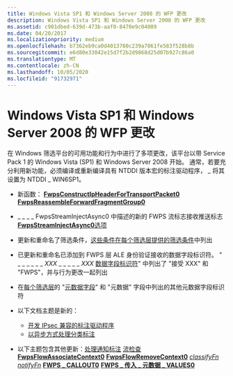 ```yaml
---
title: Windows Vista SP1 和 Windows Server 2008 的 WFP 更改
description: Windows Vista SP1 和 Windows Server 2008 的 WFP 更改
ms.assetid: c901dbed-639d-473b-aaf0-8470e9c04009
ms.date: 04/20/2017
ms.localizationpriority: medium
ms.openlocfilehash: b7362eb9ca0d4013760c239a7061fe583f528b8b
ms.sourcegitcommit: e6d80e33042e15d7f2b2d9868d25d07b927c86a0
ms.translationtype: MT
ms.contentlocale: zh-CN
ms.lasthandoff: 10/05/2020
ms.locfileid: "91732971"
---
```

# <a name="wfp-changes-for-windows-vista-sp1-and-windows-server-2008"></a>Windows Vista SP1 和 Windows Server 2008 的 WFP 更改


在 Windows 筛选平台的可用功能和行为中进行了多项更改，该平台以带 Service Pack 1 的 Windows Vista (SP1) 和 Windows Server 2008 开始。 通常，若要充分利用新功能，必须编译或重新编译具有 NTDDI 版本宏的标注驱动程序， \_ 将其设置为 NTDDI \_ WIN6SP1。

-   新函数： [**FwpsConstructIpHeaderForTransportPacket0**](/windows-hardware/drivers/ddi/fwpsk/nf-fwpsk-fwpsconstructipheaderfortransportpacket0) 
     [**FwpsReassembleForwardFragmentGroup0**](/windows-hardware/drivers/ddi/fwpsk/nf-fwpsk-fwpsreassembleforwardfragmentgroup0)
-   \_ \_ \_ \_ FwpsStreamInjectAsync0 中描述的新的 FWPS 流标志接收推送标志[ **FwpsStreamInjectAsync0**选项](/windows-hardware/drivers/ddi/fwpsk/nf-fwpsk-fwpsstreaminjectasync0)

-   更新和重命名了筛选条件，[这些条件在每个筛选层提供的筛选条件](./filtering-conditions-available-at-each-filtering-layer.md)中列出

-   已更新和重命名已添加到 FWPS 层 ALE 身份验证接收的数据字段标识符。 " \_ \_ \_ \_ \_ \_ *XXX* \_ \_ \_ \_ \_ *XXX* [数据字段标识符](./data-field-identifiers.md)" 中列出了 "接受 XXX" 和 "FWPS"，并与行为更改一起列出

-   在[每个筛选层](./metadata-fields-at-each-filtering-layer.md)的 "[元数据字段](./metadata-field-identifiers.md)" 和 "元数据" 字段中列出的其他元数据字段标识符

-   以下文档主题是新的：
    -   [开发 IPsec 兼容的标注驱动程序](developing-ipsec-compatible-callout-drivers.md)
    -   [以异步方式处理分类标注](processing-classify-callouts-asynchronously.md)
-   以下主题包含其他更新：[处理通知标注](processing-notify-callouts.md) 
     [流检查](stream-inspection.md) 
     [**FwpsFlowAssociateContext0**](/windows-hardware/drivers/ddi/fwpsk/nf-fwpsk-fwpsflowassociatecontext0) 
     [**FwpsFlowRemoveContext0**](/windows-hardware/drivers/ddi/fwpsk/nf-fwpsk-fwpsflowremovecontext0) 
     [*classifyFn*](/windows-hardware/drivers/ddi/fwpsk/nc-fwpsk-fwps_callout_classify_fn0) 
     [*notifyFn*](/windows-hardware/drivers/ddi/fwpsk/nc-fwpsk-fwps_callout_notify_fn0) 
     [**FWPS \_ CALLOUT0**](/windows-hardware/drivers/ddi/fwpsk/ns-fwpsk-fwps_callout0_) 
     [**FWPS \_ 传入 \_ 元数据 \_ VALUES0**](/windows-hardware/drivers/ddi/fwpsk/ns-fwpsk-fwps_incoming_metadata_values0_)


